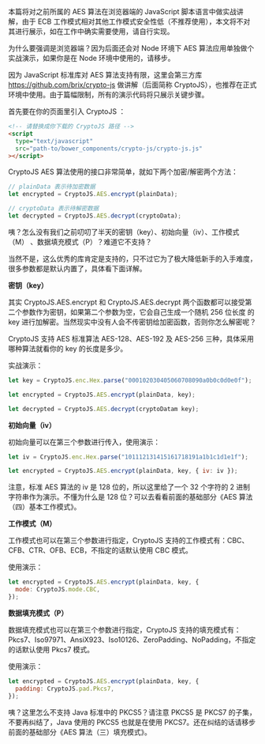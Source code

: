 本篇将对之前所属的 AES 算法在浏览器端的 JavaScript 脚本语言中做实战讲解，由于 ECB 工作模式相对其他工作模式安全性低（不推荐使用），本文将不对其进行展示，如在工作中确实需要使用，请自行实现。

为什么要强调是浏览器端？因为后面还会对 Node 环境下 AES 算法应用单独做个实战演示，如果你是在 Node 环境中使用的，请移步。

因为 JavaScript 标准库对 AES 算法支持有限，这里会第三方库 https://github.com/brix/crypto-js 做讲解（后面简称 CryptoJS），也推荐在正式环境中使用。由于篇幅限制，所有的演示代码将只展示关键步骤。

首先要在你的页面里引入 CryptoJS ：

```html
<!-- 请替换成你下载的 CryptoJS 路径 -->
<script
  type="text/javascript"
  src="path-to/bower_components/crypto-js/crypto-js.js"
></script>
```

CryptoJS AES 算法使用的接口非常简单，就如下两个加密/解密两个方法：

```javascript
// plainData 表示待加密数据
let encrypted = CryptoJS.AES.encrypt(plainData);

// cryptoData 表示待解密数据
let decrypted = CryptoJS.AES.decrypt(cryptoData);
```

咦？怎么没有我们之前叨叨了半天的密钥（key）、初始向量（iv）、工作模式（M） 、数据填充模式（P）？难道它不支持？

当然不是，这么优秀的库肯定是支持的，只不过它为了极大降低新手的入手难度，很多参数都是默认内置了，具体看下面详解。

**密钥（key）**

其实 CryptoJS.AES.encrypt 和 CryptoJS.AES.decrypt 两个函数都可以接受第二个参数作为密钥，如果第二个参数为空，它会自己生成一个随机 256 位长度 的 key 进行加解密。当然现实中没有人会不传密钥给加密函数，否则你怎么解密呢？

CryptoJS 支持 AES 标准算法 AES-128、AES-192 及 AES-256 三种，具体采用哪种算法就看你的 key 的长度是多少。

实战演示：

```javascript
let key = CryptoJS.enc.Hex.parse("000102030405060708090a0b0c0d0e0f");

let encrypted = CryptoJS.AES.encrypt(plainData, key);

let decrypted = CryptoJS.AES.decrypt(cryptoDatam key);
```

**初始向量（iv）**

初始向量可以在第三个参数进行传入，使用演示：

```javascript
let iv = CryptoJS.enc.Hex.parse("101112131415161718191a1b1c1d1e1f");

let encrypted = CryptoJS.AES.encrypt(plainData, key, { iv: iv });
```

注意，标准 AES 算法的 iv 是 128 位的，所以这里给了一个 32 个字符的 2 进制字符串作为演示。不懂为什么是 128 位？可以去看看前面的基础部分《AES 算法（四）基本工作模式》。

**工作模式（M）**

工作模式也可以在第三个参数进行指定，CryptoJS 支持的工作模式有：CBC、CFB、CTR、OFB、ECB，不指定的话默认使用 CBC 模式。

使用演示：

```javascript
let encrypted = CryptoJS.AES.encrypt(plainData, key, {
  mode: CryptoJS.mode.CBC,
});
```

**数据填充模式（P）**

数据填充模式也可以在第三个参数进行指定，CryptoJS 支持的填充模式有：Pkcs7、Iso97971、AnsiX923、Iso10126、ZeroPadding、NoPadding，不指定的话默认使用 Pkcs7 模式。

使用演示：

```javascript
let encrypted = CryptoJS.AES.encrypt(plainData, key, {
  padding: CryptoJS.pad.Pkcs7,
});
```

咦？这里怎么不支持 Java 标准中的 PKCS5？请注意 PKCS5 是 PKCS7 的子集，不要再纠结了，Java 使用的 PKCS5 也就是在使用 PKCS7。还在纠结的话请移步前面的基础部分《AES 算法（三）填充模式》。
